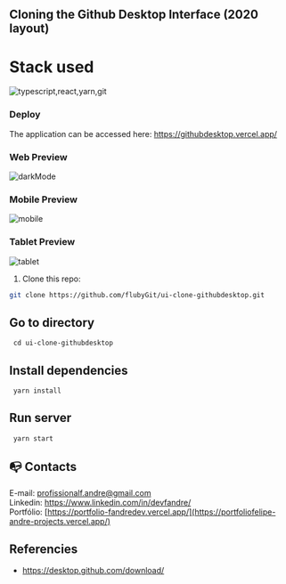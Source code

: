 
## Cloning the Github Desktop Interface (2020 layout)

# Stack used
<img src="https://skillicons.dev/icons?i=typescript,react,yarn,git&theme=dark" alt="typescript,react,yarn,git" />

### Deploy

The application can be accessed here: https://githubdesktop.vercel.app/

### Web Preview
![darkMode](https://user-images.githubusercontent.com/49297012/95034002-7dc73380-0696-11eb-9b45-20d15e34b539.png)

### Mobile Preview
![mobile](https://user-images.githubusercontent.com/49297012/95033897-1f01ba00-0696-11eb-997a-39acedf8aee6.png)

### Tablet Preview
![tablet](https://user-images.githubusercontent.com/49297012/95034038-9e8f8900-0696-11eb-980c-1d9c269e0fde.png)


1. Clone this repo:
```sh 
git clone https://github.com/flubyGit/ui-clone-githubdesktop.git
```

## Go to directory

```
 cd ui-clone-githubdesktop
```

## Install dependencies

```
 yarn install
```

## Run server

```
 yarn start
```

## :mailbox_with_no_mail: Contacts
E-mail: profissionalf.andre@gmail.com<br>
Linkedin: https://www.linkedin.com/in/devfandre/<br>
Portfólio: [https://portfolio-fandredev.vercel.app/](https://portfoliofelipe-andre-projects.vercel.app/)

## Referencies
- https://desktop.github.com/download/
